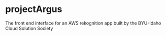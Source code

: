 # projectArgus
The front end interface for an AWS rekognition app built by the BYU-Idaho Cloud Solution Society
